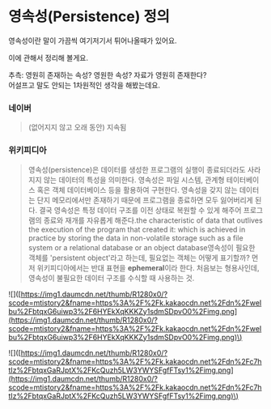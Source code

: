 # 영속성\(Persistence\) 정의

영속성이란 말이 가끔씩 여기저기서 튀어나올때가 있어요.   
  
이에 관해서 정리해 볼게요.   
  
추측: 영원히 존재하는 속성? 영원한 속성? 자료가 영원히 존재한다?   
어설프고 말도 안되는 1차원적인 생각을 해봤는데요. 

### **네이버**

> \(없어지지 않고 오래 동안\) 지속됨



### 위키피디아

> 영속성\(persistence\)은 데이터를 생성한 프로그램의 실행이 종료되더라도 사라지지 않는 데이터의 특성을 의미한다. 영속성은 파일 시스템, 관계형 테이터베이스 혹은 객체 데이터베이스 등을 활용하여 구현한다. 영속성을 갖지 않는 데이터는 단지 메모리에서만 존재하기 때문에 프로그램을 종료하면 모두 잃어버리게 된다. 결국 영속성은 특정 데이터 구조를 이전 상태로 복원할 수 있게 해주어 프로그램의 종료와 재개를 자유롭게 해준다.the characteristic of data that outlives the execution of the program that created it: which is achieved in practice by storing the data in non-volatile storage such as a file system or a relational database or an object database영속성이 필요한 객체를 'persistent object'라고 하는데, 필요없는 객체는 어떻게 표기할까? 먼저 위키피디아에서는 반대 표현을 **ephemeral**이라 한다. 처음보는 형용사인데, 영속성이 불필요한 데이터 구조를 수식할 때 사용하는 것.

!\[\]\([https://img1.daumcdn.net/thumb/R1280x0/?scode=mtistory2&fname=https%3A%2F%2Fk.kakaocdn.net%2Fdn%2FweIbu%2FbtqxG6uiwp3%2F6HYEkXqKKKZy1sdmSDpvO0%2Fimg.png](https://img1.daumcdn.net/thumb/R1280x0/?scode=mtistory2&fname=https%3A%2F%2Fk.kakaocdn.net%2Fdn%2FweIbu%2FbtqxG6uiwp3%2F6HYEkXqKKKZy1sdmSDpvO0%2Fimg.png)\)

!\[\]\([https://img1.daumcdn.net/thumb/R1280x0/?scode=mtistory2&fname=https%3A%2F%2Fk.kakaocdn.net%2Fdn%2Fc7htIz%2FbtqxGaRJptX%2FKcQuzh5LW3YWYSFgfFTsy1%2Fimg.png](https://img1.daumcdn.net/thumb/R1280x0/?scode=mtistory2&fname=https%3A%2F%2Fk.kakaocdn.net%2Fdn%2Fc7htIz%2FbtqxGaRJptX%2FKcQuzh5LW3YWYSFgfFTsy1%2Fimg.png)\)

